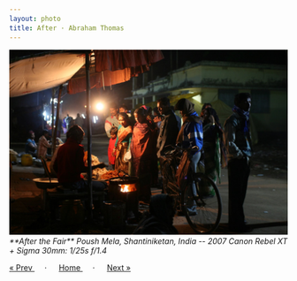 ```yaml
---
layout: photo
title: After · Abraham Thomas
---
```


<img src="/assets/photos/After.jpg" width="540px" class="photo">

<i>
**After the Fair**  
Poush Mela, Shantiniketan, India -- 2007  
Canon Rebel XT + Sigma 30mm: 1/25s f/1.4
</i>

<a href="/gallery/cobbles"> &laquo; Prev </a> &emsp; · &emsp; 
<a href="/gallery"> Home </a> &emsp; · &emsp; 
<a href="/gallery/buddha"> Next &raquo; </a>
